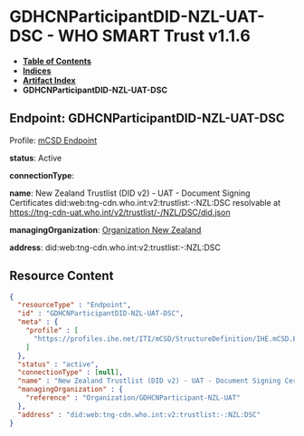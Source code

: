 # GDHCNParticipantDID-NZL-UAT-DSC - WHO SMART Trust v1.1.6

* [**Table of Contents**](toc.md)
* [**Indices**](indices.md)
* [**Artifact Index**](artifacts.md)
* **GDHCNParticipantDID-NZL-UAT-DSC**

## Endpoint: GDHCNParticipantDID-NZL-UAT-DSC

Profile: [mCSD Endpoint](https://profiles.ihe.net/ITI/mCSD/4.0.0/StructureDefinition-IHE.mCSD.Endpoint.html)

**status**: Active

**connectionType**: 

**name**: New Zealand Trustlist (DID v2) - UAT - Document Signing Certificates did:web:tng-cdn.who.int:v2:trustlist:-:NZL:DSC resolvable at https://tng-cdn-uat.who.int/v2/trustlist/-/NZL/DSC/did.json

**managingOrganization**: [Organization New Zealand](Organization-GDHCNParticipant-NZL-UAT.md)

**address**: did:web:tng-cdn.who.int:v2:trustlist:-:NZL:DSC



## Resource Content

```json
{
  "resourceType" : "Endpoint",
  "id" : "GDHCNParticipantDID-NZL-UAT-DSC",
  "meta" : {
    "profile" : [
      "https://profiles.ihe.net/ITI/mCSD/StructureDefinition/IHE.mCSD.Endpoint"
    ]
  },
  "status" : "active",
  "connectionType" : [null],
  "name" : "New Zealand Trustlist (DID v2) - UAT - Document Signing Certificates\ndid:web:tng-cdn.who.int:v2:trustlist:-:NZL:DSC\nresolvable at https://tng-cdn-uat.who.int/v2/trustlist/-/NZL/DSC/did.json",
  "managingOrganization" : {
    "reference" : "Organization/GDHCNParticipant-NZL-UAT"
  },
  "address" : "did:web:tng-cdn.who.int:v2:trustlist:-:NZL:DSC"
}

```
